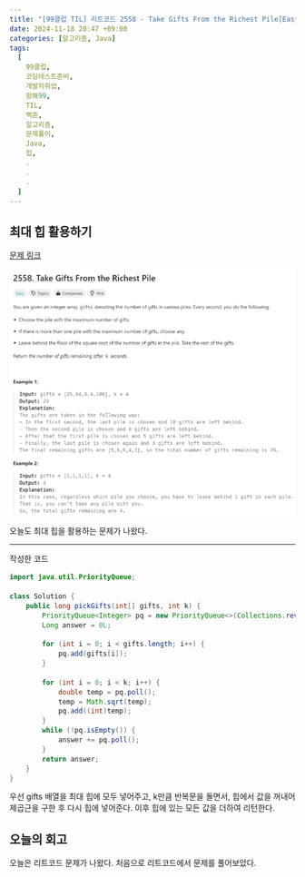 ```yaml
---
title: "[99클럽 TIL] 리트코드 2558 - Take Gifts From the Richest Pile[Easy](Java)"
date: 2024-11-18 20:47 +09:00
categories: [알고리즘, Java]
tags:
  [
    99클럽,
    코딩테스트준비,
    개발자취업,
    항해99,
    TIL,
    백준,
    알고리즘,
    문제풀이,
    Java,
    힙,
    .
    .
    .
  ]
---
```


## 최대 힙 활용하기

[문제 링크](https://leetcode.com/problems/take-gifts-from-the-richest-pile/description/)

![문제 설명](https://github.com/jungi0531/images/blob/main/algorithm_99club_22_01.png?raw=true)

오늘도 최대 힙을 활용하는 문제가 나왔다.

--- 

작성한 코드

```java
import java.util.PriorityQueue;

class Solution {
    public long pickGifts(int[] gifts, int k) {
        PriorityQueue<Integer> pq = new PriorityQueue<>(Collections.reverseOrder());
        Long answer = 0L;

        for (int i = 0; i < gifts.length; i++) {
            pq.add(gifts[i]);
        }
        
        for (int i = 0; i < k; i++) {
            double temp = pq.poll();
            temp = Math.sqrt(temp);
            pq.add((int)temp);
        }
        while (!pq.isEmpty()) {
            answer += pq.poll();
        }
        return answer;
    }
}
```

우선 gifts 배열을 최대 힙에 모두 넣어주고, k만큼 반복문을 돌면서, 힙에서 값을 꺼내어 제곱근을 구한 후 다시 힙에 넣어준다. 이후 힙에 있는 모든 값을 더하여 리턴한다.

## 오늘의 회고

오늘은 리트코드 문제가 나왔다. 처음으로 리트코드에서 문제를 풀어보았다.